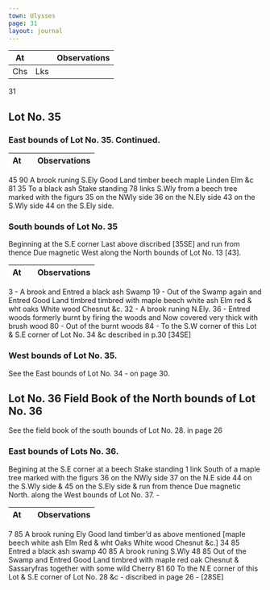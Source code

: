 ```yaml
---
town: Ulysses
page: 31
layout: journal
---
```


| At |    | Observations |
| -- | -- | ------------ |
| Chs | Lks | |



 31
## Lot No. 35
### East bounds of Lot No. 35. Continued.

| At |    | Observations |
| -- | -- | ------------ |
45  90  A brook runing S.Ely Good Land timber beech maple Linden Elm &c
81  35  To a black ash Stake standing 78 links S.Wly from a beech tree marked with the
 figurs 35 on the NWly side 36 on the N.Ely side 43 on the S.Wly side 44 on the S.Ely side.

### South bounds of Lot No. 35
Beginning at the S.E corner Last above discribed [35SE] and run from thence Due magnetic West along the North bounds of Lot No. 13 [43].

| At |    | Observations |
| -- | -- | ------------ |
3  -  A brook and Entred a black ash Swamp
19  -  Out of the Swamp again and Entred Good Land timbred timbred with maple 
beech white ash Elm red & wht oaks White wood Chesnut &c.
32  -  A brook runing N.Ely.
36  -  Entred woods formerly burnt by firing the woods and Now covered very thick 
with brush wood
80  -  Out of the burnt woods
84  -  To the S.W corner of this Lot & S.E corner of Lot No. 34 &c described in p.30
 [34SE]
### West bounds of Lot No. 35.
See the East bounds of Lot No. 34 - on page 30.

## Lot No. 36  Field Book of the North bounds of Lot No. 36
See the field book of the south bounds of Lot No. 28. in page 26

### East bounds of Lots No. 36.
Begining at the S.E corner at a beech Stake standing 1 link South of a maple tree marked with the figurs 36 on the NWly side 37 on the N.E side 44 on the S.Wly side & 45 on the S.Ely side & run from thence Due magnetic North. along the West bounds of Lot No. 37. -

| At |    | Observations |
| -- | -- | ------------ |
7  85  A brook runing Ely Good land timber’d as above mentioned [maple 
beech white ash Elm Red & wht Oaks White wood Chesnut &c.]
34  85  Entred a black ash swamp
40  85  A brook runing S.Wly
48  85  Out of the Swamp and Entred Good Land timbred with maple red oak Chesnut
& Sassaryfras together with some wild Cherry
81  60  To the N.E corner of this Lot & S.E corner of Lot No. 28 &c - discribed in page
 26 - [28SE]